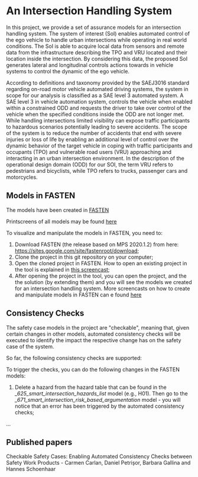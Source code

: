 <h1>An Intersection Handling System</h1>

In this project, we provide a set of assurance models for an intersection handling system. The system of interest (SoI) enables automated control of the ego vehicle to handle urban intersections while operating in real world conditions. The SoI is able to acquire local data from sensors and remote data from the infrastructure describing the TPO and VRU located and their location inside the intersection. By considering this data, the proposed SoI generates lateral and longitudinal controls actions towards in vehicle systems to control the dynamic of the ego vehicle.

According to definitions and taxonomy provided by the SAEJ3016 standard regarding on-road motor vehicle automated driving systems, the system in scope for our analysis is classified as a SAE level 3 automated system. A SAE level 3 in vehicle automation system, controls the vehicle when enabled within a constrained ODD and requests the driver to take over control of the vehicle when the specified conditions inside the ODD are not longer met. While handling intersections limited visibility can expose traffic participants to hazardous scenarios potentially leading to severe accidents. The scope of the system is to reduce the number of accidents that end with severe injuries or loss of life by enabling an additional level of control over the dynamic behavior of the target vehicle in coping with traffic participants and occupants (TPO) and vulnerable road users (VRU) approaching and interacting in an urban intersection environment. In the description of the operational design domain (ODD) for our SOI, the term VRU refers to pedestrians and bicyclists, while TPO refers to trucks, passenger cars and motorcycles. 

<h2>Models in FASTEN</h2>

The models have been created in <a href="https://sites.google.com/site/fastenroot/features/">FASTEN</a>

Printscreens of all models may be found <a href=" https://docs.google.com/document/d/1iWzbJGdzgOiWqosmjXk6jpOp_bdnvyGel3jW2QzIyrc/edit?usp=sharing
">here</a>

To visualize and manipulate the models in FASTEN, you need to:

1. Download FASTEN (the release based on MPS 2020.1.2) from here: https://sites.google.com/site/fastenroot/download;
2. Clone the project in this git repository on your computer;
3. Open the cloned project in FASTEN. How to open an existing project in the tool is explained in 
<a href="https://www.youtube.com/watch?v=bOm-WyQJV_E">this screencast</a>;
4. After opening the project in the tool, you can open the project, and the the solution (by extending them) and you will see the models we created for an intersection handling system. More screencasts on how to create and manipulate models in FASTEN can e found <a href="https://sites.google.com/site/fastenroot/screencasts">here</a>

<h2>Consistency Checks</h2>

The safety case models in the project are "checkable", meaning that, given certain changes in other models, automated consistency checks will be executed to identify the impact the respective change has on the safety case of the system. 

So far, the following consistency checks are supported:

To trigger the checks, you can do the following changes in the FASTEN models:

1. Delete a hazard from the hazard table that can be found in the <i>_625_smart_intersection_hazards_list</i> model (e.g., H01). Then go to the <i>_671_smart_intersection_risk_based_argumentation</i> model - you will notice that an error has been triggered by the automated consistency checks;

...
 
<h2>Published papers</h2>

Checkable Safety Cases: Enabling Automated Consistency Checks between Safety Work Products - Carmen Carlan, Daniel Petrișor, Barbara Gallina and Hannes Schoenhaar





